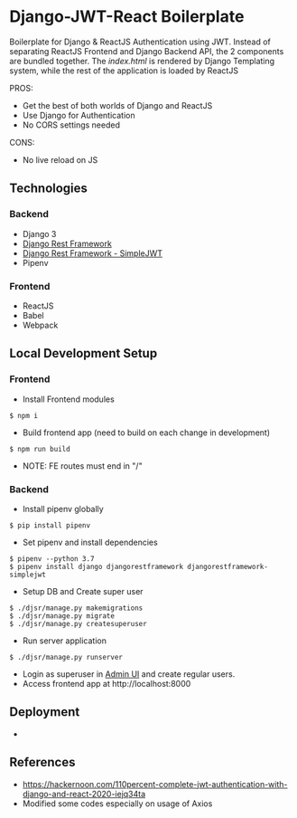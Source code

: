 # Django-JWT-React Boilerplate

Boilerplate for Django & ReactJS Authentication using JWT. Instead of separating ReactJS Frontend and Django Backend API, the 2 components are bundled together. The *index.html* is rendered by Django Templating system, while the rest of the application is loaded by ReactJS 

PROS:
- Get the best of both worlds of Django and ReactJS
- Use Django for Authentication 
- No CORS settings needed

CONS:
- No live reload on JS

## Technologies

### Backend
- Django 3
- [Django Rest Framework](https://www.django-rest-framework.org/)
- [Django Rest Framework - SimpleJWT](https://github.com/SimpleJWT/django-rest-framework-simplejwt)
- Pipenv

### Frontend
- ReactJS
- Babel
- Webpack

## Local Development Setup

### Frontend
- Install Frontend modules
```
$ npm i
```
- Build frontend app (need to build on each change in development)
```
$ npm run build
```
- NOTE: FE routes must end in "/"

### Backend
- Install pipenv globally
```
$ pip install pipenv
```
- Set pipenv and install dependencies
```
$ pipenv --python 3.7
$ pipenv install django djangorestframework djangorestframework-simplejwt
```
- Setup DB and Create super user
```
$ ./djsr/manage.py makemigrations
$ ./djsr/manage.py migrate
$ ./djsr/manage.py createsuperuser
```
- Run server application
```
$ ./djsr/manage.py runserver
```
- Login as superuser in [Admin UI](http://localhost:8000/admin) and create regular users.
- Access frontend app at http://localhost:8000

## Deployment
- 

## References
- https://hackernoon.com/110percent-complete-jwt-authentication-with-django-and-react-2020-iejq34ta
- Modified some codes especially on usage of Axios


